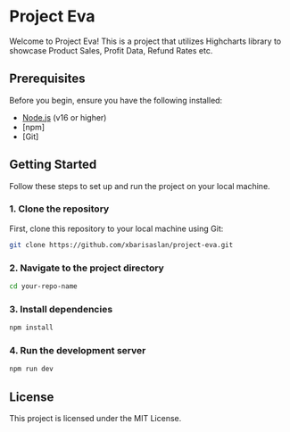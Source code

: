 # Project Eva

Welcome to Project Eva! This is a project that utilizes Highcharts library to showcase Product Sales, Profit Data, Refund Rates etc.

## Prerequisites

Before you begin, ensure you have the following installed:

- [Node.js](https://nodejs.org/) (v16 or higher)
- [npm]
- [Git]

## Getting Started

Follow these steps to set up and run the project on your local machine.

### 1. Clone the repository

First, clone this repository to your local machine using Git:

```bash
git clone https://github.com/xbarisaslan/project-eva.git
```

### 2. Navigate to the project directory

```bash
cd your-repo-name
```

### 3. Install dependencies

```bash
npm install
```

### 4. Run the development server

```bash
npm run dev
```

## License

This project is licensed under the MIT License.
